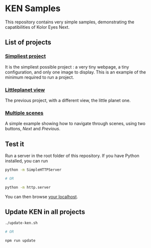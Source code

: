 # KEN Samples

This repository contains very simple samples, demonstrating the capatibilities of Kolor Eyes Next.

## List of projects

### [Simpliest project](01-simpliest-project/)

It is the simpliest possible project : a very tiny webpage, a tiny configuration, and only one image to display. This is an example of the minimum required to run a project.

### [Littleplanet view](02-littleplanet/)

The previous project, with a different view, the little planet one.

### [Multiple scenes](03-multiple-scenes/)

A simple example showing how to navigate through scenes, using two buttons, *Next* and *Previous*.

## Test it

Run a server in the root folder of this repository. If you have Python installed, you can run 
````bash
python -m SimpleHTTPServer

# OR

python -m http.server
````

You can then browse [your localhost](http://localhost:8000).

## Update KEN in all projects

````bash
./update-ken.sh

# OR

npm run update
````